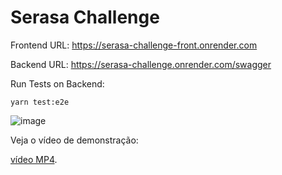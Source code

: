 # Serasa Challenge

Frontend URL: https://serasa-challenge-front.onrender.com

Backend URL: https://serasa-challenge.onrender.com/swagger

Run Tests on Backend:

```
yarn test:e2e
```

![image](https://github.com/user-attachments/assets/6d811222-e039-46be-a1e1-b378af2b714d)

Veja o vídeo de demonstração:

[vídeo MP4](https://github.com/renatoosaka/serasa-challenge/raw/main/demo.mp4).

